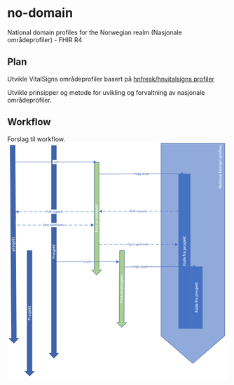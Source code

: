 # no-domain
National domain profiles for the Norwegian realm (Nasjonale områdeprofiler) - FHIR R4

## Plan

Utvikle VitalSigns områdeprofiler basert på [hnfresk/hnvitalsigns profiler](https://github.com/hn-fresk/hnvitalsigns/tree/master)

Utvikle prinsipper og metode for uvikling og forvaltning av nasjonale områdeprofiler.

## Workflow

Forslag til workflow.
![Workflow](images/workflow.png)
